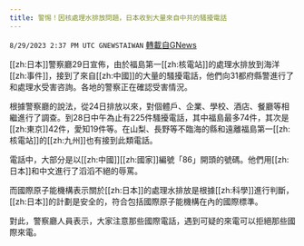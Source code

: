 ```yaml
---
title: 警惕！因核處理水排放問題，日本收到大量來自中共的騷擾電話
---
```

`8/29/2023 2:37 PM UTC GNEWSTAIWAN` [轉載自GNews](https://gnews.org/articles/1615926)



[[zh:日本]]警察廳29日宣佈，由於福島第一[[zh:核電站]]的處理水排放到海洋[[zh:事件]]，接到了來自[[zh:中國]]的大量的騷擾電話，他們向31都府縣警進行了和處理水受害咨詢。各地的警察正在確認受害情況。  

根據警察廳的說法，從24日排放以來，對個體戶、企業、學校、酒店、餐廳等相繼進行了調查。到28日中午為止有225件騷擾電話，其中福島最多74件，其次是[[zh:東京]]42件，愛知19件等。在山梨、長野等不臨海的縣和遠離福島第一[[zh:核電站]]的[[zh:九州]]也有接到此類電話。

  

電話中，大部分是以[[zh:中國]][[zh:國家]]編號「86」開頭的號碼。他們用[[zh:日本]]和中文進行了滔滔不絕的辱罵。

  

而國際原子能機構表示關於[[zh:日本]]的處理水排放是根據[[zh:科學]]進行判斷，[[zh:日本]]的計劃是安全的，符合包括國際原子能機構在內的國際標準。

  

對此，警察廳人員表示，大家注意那些國際電話，遇到可疑的來電可以拒絕那些國際來電。
